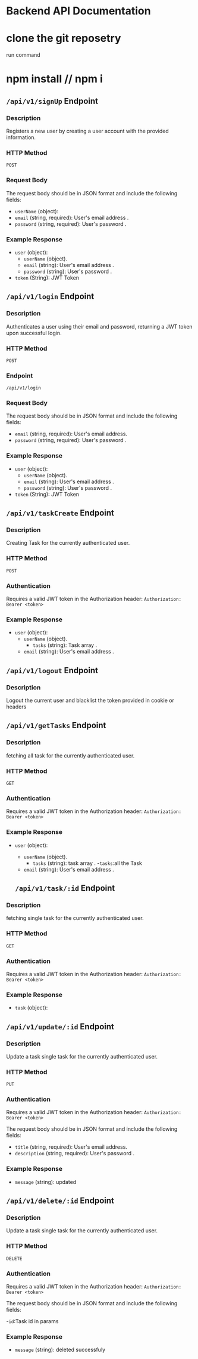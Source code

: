 

# Backend API Documentation


# clone the git reposetry 

run command 

# npm install // npm i

## `/api/v1/signUp` Endpoint

### Description

Registers a new user by creating a user account with the provided information.

### HTTP Method

`POST`

### Request Body

The request body should be in JSON format and include the following fields:

- `userName` (object):
- `email` (string, required): User's email address .
- `password` (string, required): User's password .

### Example Response

- `user` (object):
  - `userName` (object).
  - `email` (string): User's email address .
  - `password` (string): User's password .
- `token` (String): JWT Token

## `/api/v1/login` Endpoint

### Description

Authenticates a user using their email and password, returning a JWT token upon successful login.

### HTTP Method

`POST`

### Endpoint

`/api/v1/login`

### Request Body

The request body should be in JSON format and include the following fields:

- `email` (string, required): User's email address.
- `password` (string, required): User's password .

### Example Response

- `user` (object):
  - `userName` (object).
  - `email` (string): User's email address .
  - `password` (string): User's password .
- `token` (String): JWT Token

## `/api/v1/taskCreate` Endpoint

### Description

Creating Task for the currently authenticated user.

### HTTP Method

`POST`

### Authentication

Requires a valid JWT token in the Authorization header:
`Authorization: Bearer <token>`

### Example Response

- `user` (object):
  - `userName` (object).
    - `tasks` (string): Task array .
  - `email` (string): User's email address .



## `/api/v1/logout` Endpoint

### Description

Logout the current user and blacklist the token provided in cookie or headers



## `/api/v1/getTasks` Endpoint

### Description

fetching all task for the currently authenticated user.

### HTTP Method

`GET`

### Authentication

Requires a valid JWT token in the Authorization header:
`Authorization: Bearer <token>`

### Example Response

- `user` (object):
  - `userName` (object).
    - `tasks` (string): task array .
     -`tasks`:all the Task
  - `email` (string): User's email address .



  ## `/api/v1/task/:id` Endpoint

### Description

fetching single task for the currently authenticated user.

### HTTP Method

`GET`

### Authentication

Requires a valid JWT token in the Authorization header:
`Authorization: Bearer <token>`

### Example Response

- `task` (object):


## `/api/v1/update/:id` Endpoint

### Description

Update a task single task for the currently authenticated user.

### HTTP Method

`PUT`

### Authentication

Requires a valid JWT token in the Authorization header:
`Authorization: Bearer <token>`

The request body should be in JSON format and include the following fields:

- `title` (string, required): User's email address.
- `description` (string, required): User's password .

### Example Response

- `message` (string): updated





## `/api/v1/delete/:id` Endpoint

### Description

Update a task single task for the currently authenticated user.

### HTTP Method

`DELETE`

### Authentication

Requires a valid JWT token in the Authorization header:
`Authorization: Bearer <token>`

The request body should be in JSON format and include the following fields:

-`id`:Task id in params

### Example Response

- `message` (string): deleted successfuly
  




